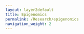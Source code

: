 ```yaml
---
layout: layer2default
title: Epigenomics
permalink: /Research/epigenomics
navigation_weight: 2
---
```

